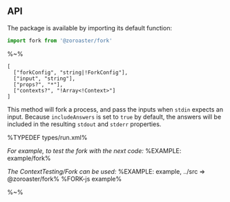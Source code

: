 ## API

The package is available by importing its default function:

```js
import fork from '@zoroaster/fork'
```

%~%

```## async fork => ForkResult
[
  ["forkConfig", "string|!ForkConfig"],
  ["input", "string"],
  ["props?", "*"],
  ["contexts?", "!Array<!Context>"]
]
```

This method will fork a process, and pass the inputs when `stdin` expects an input. Because `includeAnswers` is set to `true` by default, the answers will be included in the resulting `stdout` and `stderr` properties.

%TYPEDEF types/run.xml%

_For example, to test the fork with the next code:_
%EXAMPLE: example/fork%

_The ContextTesting/Fork can be used:_
%EXAMPLE: example, ../src => @zoroaster/fork%
%FORK-js example%

%~%